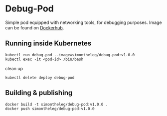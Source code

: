 # Debug-Pod

Simple pod equipped with networking tools, for debugging purposes. Image can be found on [Dockerhub](https://hub.docker.com/r/simontheleg/debug-pod/).

## Running inside Kubernetes

```shell
kubectl run debug-pod --image=simontheleg/debug-pod:v1.0.0
kubectl exec -it <pod-id> /bin/bash
```

clean up

```shell
kubectl delete deploy debug-pod
```

## Building & publishing

```shell
docker build -t simontheleg/debug-pod:v1.0.0 .
docker push simontheleg/debug-pod:v1.0.0
```
